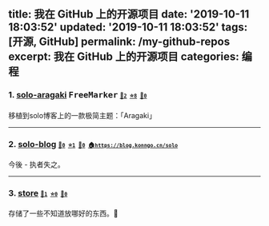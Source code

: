 title: 我在 GitHub 上的开源项目
date: '2019-10-11 18:03:52'
updated: '2019-10-11 18:03:52'
tags: [开源, GitHub]
permalink: /my-github-repos
excerpt: 我在 GitHub 上的开源项目
categories: 编程
---
<!-- 该页面会被定时任务自动覆盖，所以请勿手工更新 -->
<!-- 如果你有更漂亮的排版方式，请发 issue 告诉我们 -->

### 1. [solo-aragaki](https://github.com/pengljun/solo-aragaki) <kbd title="主要编程语言">FreeMarker</kbd> <span style="font-size: 12px;">[🤩`2`](https://github.com/pengljun/solo-aragaki/watchers "关注数")&nbsp;&nbsp;[⭐️`8`](https://github.com/pengljun/solo-aragaki/stargazers "收藏数")&nbsp;&nbsp;[🖖`0`](https://github.com/pengljun/solo-aragaki/network/members "分叉数")</span>

移植到solo博客上的一款极简主题：「Aragaki」



---

### 2. [solo-blog](https://github.com/pengljun/solo-blog) <kbd title="主要编程语言"></kbd> <span style="font-size: 12px;">[🤩`0`](https://github.com/pengljun/solo-blog/watchers "关注数")&nbsp;&nbsp;[⭐️`1`](https://github.com/pengljun/solo-blog/stargazers "收藏数")&nbsp;&nbsp;[🖖`0`](https://github.com/pengljun/solo-blog/network/members "分叉数")&nbsp;&nbsp;[🏠`https://blog.konngo.cn/solo`](https://blog.konngo.cn/solo "项目主页")</span>

今後 - 执者失之。



---

### 3. [store](https://github.com/pengljun/store) <kbd title="主要编程语言"></kbd> <span style="font-size: 12px;">[🤩`1`](https://github.com/pengljun/store/watchers "关注数")&nbsp;&nbsp;[⭐️`0`](https://github.com/pengljun/store/stargazers "收藏数")&nbsp;&nbsp;[🖖`0`](https://github.com/pengljun/store/network/members "分叉数")</span>

存储了一些不知道放哪好的东西。🎉

